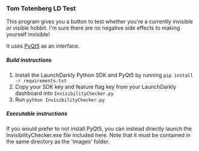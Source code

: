 ### Tom Totenberg LD Test ###
This program gives you a button to test whether you're a currently invisible or visible hobbit. I'm sure there are no negative side effects to making yourself invisible!

It uses [PyQt5](https://pypi.org/project/PyQt5/) as an interface.

##### Build instructions #####
1. Install the LaunchDarkly Python SDK and PyQt5 by running `pip install -r requirements.txt`
2. Copy your SDK key and feature flag key from your LaunchDarkly dashboard into `InvisibilityChecker.py`
3. Run `python InvisibilityChecker.py`

##### Executable instructions #####
If you would prefer to not install PyQt5, you can instead directly launch the InvisibilityChecker.exe file included here. Note that it must be contained in the same directory as the 'images' folder.